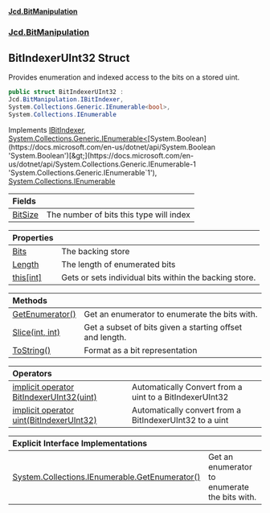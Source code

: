#### [Jcd.BitManipulation](index.md 'index')
### [Jcd.BitManipulation](Jcd.BitManipulation.md 'Jcd.BitManipulation')

## BitIndexerUInt32 Struct

Provides enumeration and indexed access to the bits on a stored uint.

```csharp
public struct BitIndexerUInt32 :
Jcd.BitManipulation.IBitIndexer,
System.Collections.Generic.IEnumerable<bool>,
System.Collections.IEnumerable
```

Implements [IBitIndexer](Jcd.BitManipulation.IBitIndexer.md 'Jcd.BitManipulation.IBitIndexer'), [System.Collections.Generic.IEnumerable&lt;](https://docs.microsoft.com/en-us/dotnet/api/System.Collections.Generic.IEnumerable-1 'System.Collections.Generic.IEnumerable`1')[System.Boolean](https://docs.microsoft.com/en-us/dotnet/api/System.Boolean 'System.Boolean')[&gt;](https://docs.microsoft.com/en-us/dotnet/api/System.Collections.Generic.IEnumerable-1 'System.Collections.Generic.IEnumerable`1'), [System.Collections.IEnumerable](https://docs.microsoft.com/en-us/dotnet/api/System.Collections.IEnumerable 'System.Collections.IEnumerable')

| Fields | |
| :--- | :--- |
| [BitSize](Jcd.BitManipulation.BitIndexerUInt32.BitSize.md 'Jcd.BitManipulation.BitIndexerUInt32.BitSize') | The number of bits this type will index |

| Properties | |
| :--- | :--- |
| [Bits](Jcd.BitManipulation.BitIndexerUInt32.Bits.md 'Jcd.BitManipulation.BitIndexerUInt32.Bits') | The backing store |
| [Length](Jcd.BitManipulation.BitIndexerUInt32.Length.md 'Jcd.BitManipulation.BitIndexerUInt32.Length') | The length of enumerated bits |
| [this[int]](Jcd.BitManipulation.BitIndexerUInt32.this[int].md 'Jcd.BitManipulation.BitIndexerUInt32.this[int]') | Gets or sets individual bits within the backing store. |

| Methods | |
| :--- | :--- |
| [GetEnumerator()](Jcd.BitManipulation.BitIndexerUInt32.GetEnumerator().md 'Jcd.BitManipulation.BitIndexerUInt32.GetEnumerator()') | Get an enumerator to enumerate the bits with. |
| [Slice(int, int)](Jcd.BitManipulation.BitIndexerUInt32.Slice(int,int).md 'Jcd.BitManipulation.BitIndexerUInt32.Slice(int, int)') | Get a subset of bits given a starting offset and length. |
| [ToString()](Jcd.BitManipulation.BitIndexerUInt32.ToString().md 'Jcd.BitManipulation.BitIndexerUInt32.ToString()') | Format as a bit representation |

| Operators | |
| :--- | :--- |
| [implicit operator BitIndexerUInt32(uint)](Jcd.BitManipulation.BitIndexerUInt32.op_ImplicitJcd.BitManipulation.BitIndexerUInt32(uint).md 'Jcd.BitManipulation.BitIndexerUInt32.op_Implicit Jcd.BitManipulation.BitIndexerUInt32(uint)') | Automatically Convert from a uint to a BitIndexerUInt32 |
| [implicit operator uint(BitIndexerUInt32)](Jcd.BitManipulation.BitIndexerUInt32.op_Implicituint(Jcd.BitManipulation.BitIndexerUInt32).md 'Jcd.BitManipulation.BitIndexerUInt32.op_Implicit uint(Jcd.BitManipulation.BitIndexerUInt32)') | Automatically convert from a BitIndexerUInt32 to a uint |

| Explicit Interface Implementations | |
| :--- | :--- |
| [System.Collections.IEnumerable.GetEnumerator()](Jcd.BitManipulation.BitIndexerUInt32.System.Collections.IEnumerable.GetEnumerator().md 'Jcd.BitManipulation.BitIndexerUInt32.System.Collections.IEnumerable.GetEnumerator()') | Get an enumerator to enumerate the bits with. |
